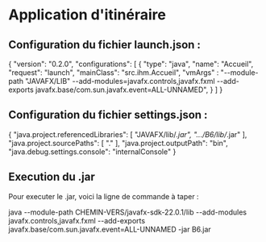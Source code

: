 # Application d'itinéraire

## Configuration du fichier launch.json :

{
    "version": "0.2.0",
    "configurations": [
        {
            "type": "java",
            "name": "Accueil",
            "request": "launch",
            "mainClass": "src.ihm.Accueil",
            "vmArgs" : "--module-path "JAVAFX/LIB" --add-modules=javafx.controls,javafx.fxml --add-exports javafx.base/com.sun.javafx.event=ALL-UNNAMED",
        }
    ]
}

## Configuration du fichier settings.json :

{
    "java.project.referencedLibraries": [
        "JAVAFX/lib/*.jar",
        ".../B6/lib/*.jar"
    ],
    "java.project.sourcePaths": [
        "."
    ],
    "java.project.outputPath": "bin",
    "java.debug.settings.console": "internalConsole"
}

## Execution du .jar

Pour executer le .jar, voici la ligne de commande à taper :

java --module-path CHEMIN-VERS/javafx-sdk-22.0.1/lib --add-modules javafx.controls,javafx.fxml --add-exports javafx.base/com.sun.javafx.event=ALL-UNNAMED -jar B6.jar